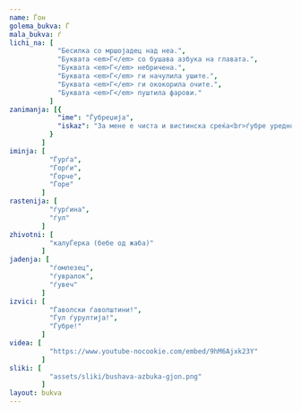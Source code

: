 ```yaml
---
name: Ѓон
golema_bukva: Ѓ
mala_bukva: ѓ
lichi_na: [
            "Бесилка со мршојадец над неа.",
            "Буквата <em>Г</em> со бушава азбука на главата.",
            "Буквата <em>Г</em> небричена.",
            "Буквата <em>Г</em> ги начулила ушите.",
            "Буквата <em>Г</em> ги ококорила очите.",
            "Буквата <em>Г</em> пуштила фарови."
          ]
zanimanja: [{
            "ime": "Ѓубреџија",
            "iskaz": "За мене е чиста и вистинска среќа<br>ѓубре уредно спакувано во вреќа."
          }
        ]
iminja: [
          "Ѓурѓа",
          "Ѓорѓи",
          "Ѓорче",
          "Ѓоре"
        ]
rastenija: [
          "ѓурѓина",
          "ѓул"
        ]
zhivotni: [
          "калуЃерка (бебе од жаба)"
        ]
jadenja: [
          "ѓомлезец",
          "ѓувралок",
          "ѓувеч"
        ]
izvici: [
          "Ѓаволски ѓаволштини!",
          "Ѓул ѓурултија!",
          "Ѓубре!"
        ]
videa: [
          "https://www.youtube-nocookie.com/embed/9hM6Ajxk23Y"
        ]
sliki: [
          "assets/sliki/bushava-azbuka-gjon.png"
        ]
layout: bukva
---
```

